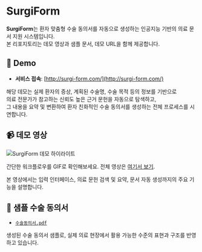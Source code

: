 # SurgiForm

**SurgiForm**는 환자 맞춤형 수술 동의서를 자동으로 생성하는 인공지능 기반의 의료 문서 지원 시스템입니다.  
본 리포지토리는 데모 영상과 샘플 문서, 데모 URL을 함께 제공합니다.



## 🔗 Demo

- **서비스 접속**: [http://surgi-form.com/](http://surgi-form.com/)

해당 데모는 실제 환자의 증상, 계획된 수술명, 수술 목적 등의 정보를 기반으로  
의료 전문가가 참고하는 신뢰도 높은 근거 문헌을 자동으로 탐색하고,  
그 내용을 요약 및 변환하여 환자 친화적인 수술 동의서를 생성하는 전체 프로세스를 시연합니다.



## 📹 데모 영상

![SurgiForm 데모 하이라이트](src/surgiform_demo.gif)

간단한 워크플로우를 GIF로 확인해보세요. 전체 영상은 [여기서 보기](src/SurgiForm_demo_3x.mp4).

본 영상에서는 입력 인터페이스, 의료 문헌 검색 및 요약, 문서 자동 생성까지의 주요 기능을 설명합니다.




## 📄 샘플 수술 동의서

- [`수술동의서.pdf`](src/수술동의서.pdf)

생성된 수술 동의서 샘플로, 실제 의료 현장에서 활용 가능한 수준의 표현과 구조를 반영하고 있습니다.

